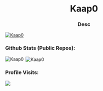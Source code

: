 <h1 align="center">Kaap0</h1>
<h3 align="center">Desc</h3>

<p align="left"> <a href="https://github.com/ryo-ma/github-profile-trophy"><img src="https://github-profile-trophy.vercel.app/?username=Kaap0" alt="Kaap0" /></a> </p>

<h3 align="left">Github Stats (Public Repos):</h3>

<p><img align="left" src="https://github-readme-stats.vercel.app/api/top-langs?username=Kaap0&show_icons=true&locale=en&layout=compact" alt="Kaap0" /></p>

<p>&nbsp;<img align="center" src="https://github-readme-stats.vercel.app/api?username=Kaap0&show_icons=true&locale=en" alt="Kaap0" /></p>

### Profile Visits:
![](https://profile-counter.glitch.me/Kaap0/count.svg)
